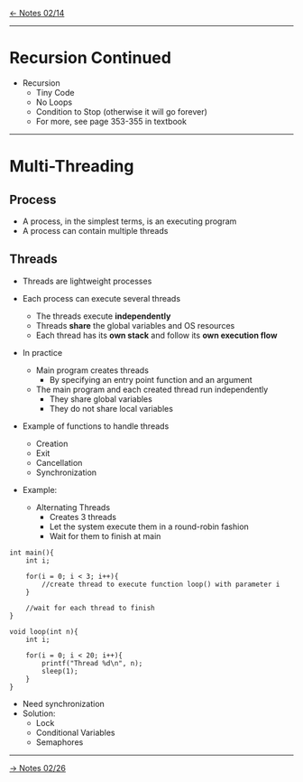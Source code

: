 [\<- Notes 02/14](02-14.md)

---

# Recursion Continued

- Recursion
	- Tiny Code
	- No Loops
	- Condition to Stop (otherwise it will go forever)
	- For more, see page 353-355 in textbook

---

# Multi-Threading

## Process

- A process, in the simplest terms, is an executing program
- A process can contain multiple threads

## Threads

- Threads are lightweight processes
- Each process can execute several threads
	- The threads execute **independently**
	- Threads **share** the global variables and OS resources
	- Each thread has its **own stack** and follow its **own execution flow**

- In practice
	- Main program creates threads
		- By specifying an entry point function and an argument
	- The main program and each created thread run independently
		- They share global variables
		- They do not share local variables

- Example of functions to handle threads
	- Creation
	- Exit
	- Cancellation
	- Synchronization

- Example:
	- Alternating Threads
		- Creates 3 threads
		- Let the system execute them in a round-robin fashion
		- Wait for them to finish at main

```
int main(){
	int i;

	for(i = 0; i < 3; i++){
		//create thread to execute function loop() with parameter i
	}

	//wait for each thread to finish
}

void loop(int n){
	int i;

	for(i = 0; i < 20; i++){
		printf("Thread %d\n", n);
		sleep(1);
	}
}
```

- Need synchronization
- Solution:
	- Lock
	- Conditional Variables
	- Semaphores

---

[-> Notes 02/26](02-26.md)
